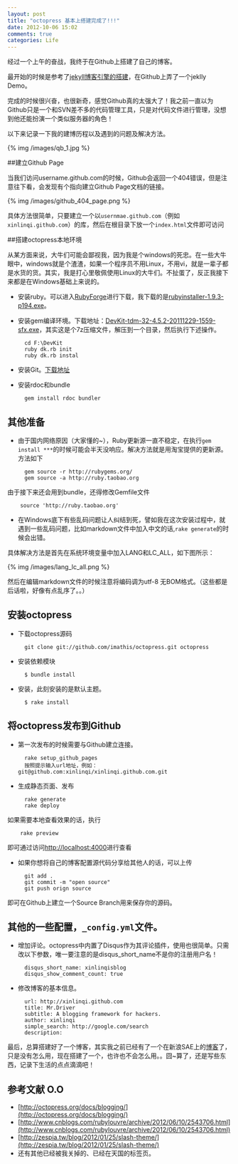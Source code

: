```yaml
---
layout: post
title: "octopress 基本上搭建完成了!!!"
date: 2012-10-06 15:02
comments: true
categories: Life
---
```


经过一个上午的奋战，我终于在Github上搭建了自己的博客。

最开始的时候是参考了[jekyll博客引擎的搭建](http://blog.leezhong.com/tech/2010/08/25/make-github-as-blog-engine.html)，在Github上弄了一个jeklly Demo。

完成的时候很兴奋，也很新奇，感觉Github真的太强大了！我之前一直以为Github只是一个和SVN差不多的代码管理工具，只是对代码文件进行管理，没想到他还能扮演一个类似服务器的角色！

以下来记录一下我的建博历程以及遇到的问题及解决方法。

{% img /images/qb_1.jpg %}
<!-- more -->

##建立Github Page

当我们访问username.github.com的时候，Github会返回一个404错误，但是注意往下看，会发现有个指向建立Github Page文档的链接。

 {% img /images/github_404_page.png %}
 
 具体方法很简单，只要建立一个以`usernmae.github.com`（例如`xinlinqi.github.com`）的库，然后在根目录下放一个`index.html`文件即可访问

##搭建octopress本地环境

从某方面来说，大牛们可能会鄙视我，因为我是个windows的死忠。在一些大牛眼中，windows就是个渣渣，如果一个程序员不用Linux，不用vi，就是一辈子都是水货的货。其实，我是打心里敬佩使用Linux的大牛们。不扯蛋了，反正我接下来都是在Windows基础上来说的。

* 安装ruby。可以进入[RubyForge](http://rubyforge.org/frs/?group_id=167)进行下载，我下载的是[rubyinstaller-1.9.3-p194.exe](http://rubyforge.org/frs/download.php/76054/rubyinstaller-1.9.3-p194.exe)。

* 安装gem编译环境。下载地址：[DevKit-tdm-32-4.5.2-20111229-1559-sfx.exe](https://github.com/downloads/oneclick/rubyinstaller/DevKit-tdm-32-4.5.2-20111229-1559-sfx.exe)，其实这是个7z压缩文件，解压到一个目录，然后执行下述操作。

		cd F:\DevKit
		ruby dk.rb init
		ruby dk.rb instal
 
* 安装Git。[下载地址](https://help.github.com/articles/set-up-git)

* 安装rdoc和bundle

		gem install rdoc bundler

## 其他准备

* 由于国内网络原因（大家懂的~），Ruby更新源一直不稳定，在执行`gem install ***`的时候可能会半天没响应。解决方法就是用淘宝提供的更新源。方法如下

		gem source -r http://rubygems.org/
		gem source -a http://ruby.taobao.org
		
由于接下来还会用到bundle，还得修改Gemfile文件

		source 'http://ruby.taobao.org'

* 在Windows底下有些乱码问题让人纠结到死，譬如我在这次安装过程中，就遇到一些乱码问题，比如markdown文件中加入中文的话,`rake generate`的时候会出错。

具体解决方法是首先在系统环境变量中加入LANG和LC_ALL，如下图所示：

{% img /images/lang_lc_all.png %}

然后在编辑markdown文件的时候注意将编码调为utf-8 无BOM格式。（这些都是后话啦，好像有点乱序了。。）

## 安装octopress

* 下载octopress源码

		git clone git://github.com/imathis/octopress.git octopress
		
* 安装依赖模块

		$ bundle install

* 安装，此刻安装的是默认主题。

		$ rake install
		
## 将octopress发布到Github

* 第一次发布的时候需要与Github建立连接。

		rake setup_github_pages
		按照提示输入url地址，例如：git@github.com:xinlinqi/xinlinqi.github.com.git
		
* 生成静态页面、发布

		rake generate
		rake deploy
		
如果需要本地查看效果的话，执行

		rake preview
即可通过访问[http://localhost:4000](http://localhost:4000)进行查看

* 如果你想将自己的博客配置源代码分享给其他人的话，可以上传

		git add .
		git commit -m "open source"
		git push orign source
		
即可在Github上建立一个Source Branch用来保存你的源码。

## 其他的一些配置，`_config.yml`文件。

* 增加评论。octopress中内置了Disqus作为其评论插件，使用也很简单。只需改以下参数，唯一要注意的是disqus_short_name不是你的注册用户名！

		disqus_short_name: xinlinqisblog
		disqus_show_comment_count: true

* 修改博客的基本信息。

		url: http://xinlinqi.github.com
		title: Mr.Driver
		subtitle: A blogging framework for hackers.
		author: xinlinqi
		simple_search: http://google.com/search
		description:

最后，总算搭建好了一个博客，其实我之前已经有了一个在新浪SAE上的[博客](http://xinlinqi.sinaapp.com)了，只是没有怎么用，现在搭建了一个，也许也不会怎么用。。囧~算了，还是写些东西，记录下生活的点点滴滴吧！

## 参考文献 O.O

* [http://octopress.org/docs/blogging/](http://octopress.org/docs/blogging/)
* [http://www.cnblogs.com/rubylouvre/archive/2012/06/10/2543706.html](http://www.cnblogs.com/rubylouvre/archive/2012/06/10/2543706.html)
* [http://zespia.tw/blog/2012/01/25/slash-theme/](http://zespia.tw/blog/2012/01/25/slash-theme/)
* 还有其他已经被我关掉的、已经在天国的标签页。